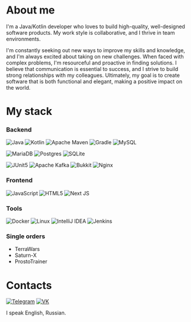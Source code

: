 # About me

I'm a Java/Kotlin developer who loves to build high-quality, well-designed software products.
My work style is collaborative, and I thrive in team environments.

I'm constantly seeking out new ways to improve my skills and knowledge,
and I'm always excited about taking on new challenges.
When faced with complex problems, I'm resourceful and proactive in finding solutions.
I believe that communication is essential to success,
and I strive to build strong relationships with my colleagues.
Ultimately, my goal is to create software
that is both functional and elegant, making a positive impact on the world.

# My stack

### Backend

![Java](https://img.shields.io/badge/java-%23ED8B00.svg?style=for-the-badge&logo=openjdk&logoColor=white)
![Kotlin](https://img.shields.io/badge/Kotlin-9A00F5.svg?style=for-the-badge&logo=kotlin&logoColor=white)
![Apache Maven](https://img.shields.io/badge/Apache%20Maven-C71A36?style=for-the-badge&logo=Apache%20Maven&logoColor=white)
![Gradle](https://img.shields.io/badge/Gradle-02303A.svg?style=for-the-badge&logo=Gradle&logoColor=white)
![MySQL](https://img.shields.io/badge/mysql-%2300f.svg?style=for-the-badge&logo=mysql&logoColor=white)

![MariaDB](https://img.shields.io/badge/MariaDB-003545?style=for-the-badge&logo=mariadb&logoColor=white)
![Postgres](https://img.shields.io/badge/postgres-%23316192.svg?style=for-the-badge&logo=postgresql&logoColor=white)
![SQLite](https://img.shields.io/badge/sqlite-%2307405e.svg?style=for-the-badge&logo=sqlite&logoColor=white)

![JUnit5](https://img.shields.io/badge/Junit5-25A162?style=for-the-badge&logo=junit5&logoColor=white)
![Apache Kafka](https://img.shields.io/badge/Apache%20Kafka-000?style=for-the-badge&logo=apachekafka)
![Bukkit](https://img.shields.io/badge/Bukkit-E34F26?style=for-the-badge)
![Nginx](https://img.shields.io/badge/nginx-%23009639.svg?style=for-the-badge&logo=nginx&logoColor=white)

### Frontend

![JavaScript](https://img.shields.io/badge/javascript-%23323330.svg?style=for-the-badge&logo=javascript&logoColor=%23F7DF1E)
![HTML5](https://img.shields.io/badge/html5-%23E34F26.svg?style=for-the-badge&logo=html5&logoColor=white)
![Next JS](https://img.shields.io/badge/Next-black?style=for-the-badge&logo=next.js&logoColor=white)

### Tools

![Docker](https://img.shields.io/badge/docker-%230db7ed.svg?style=for-the-badge&logo=docker&logoColor=white)
![Linux](https://img.shields.io/badge/Linux-FCC624?style=for-the-badge&logo=linux&logoColor=black)
![IntelliJ IDEA](https://img.shields.io/badge/IntelliJIDEA-000000.svg?style=for-the-badge&logo=intellij-idea&logoColor=white)
![Jenkins](https://img.shields.io/badge/jenkins-%232C5263.svg?style=for-the-badge&logo=jenkins&logoColor=white)


### Single orders

- TerraWars
- Saturn-X
- ProstoTrainer


# Contacts

[![Telegram](https://img.shields.io/badge/Telegram-2CA5E0?style=for-the-badge&logo=telegram&logoColor=white)](https://t.me/wxlksy52)
[![VK](https://img.shields.io/badge/вконтакте-%232E87FB.svg?&style=for-the-badge&logo=vk&logoColor=white)](https://vk.com/wxlksy)

I speak English, Russian.
